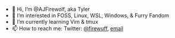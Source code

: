 - 👋 Hi, I’m @AJFirewolf, aka Tyler
- 👀 I’m interested in FOSS, Linux, WSL, Windows, & Furry Fandom 
- 🌱 I’m currently learning Vim & tmux
- 📫 How to reach me: Twitter: [@firewuff](https://twitter.com/firewuff), [email](admin@itsafurrything.com)

<!---
AJFirewolf/AJFirewolf is a ✨ special ✨ repository because its `README.md` (this file) appears on your GitHub profile.
You can click the Preview link to take a look at your changes.
--->
